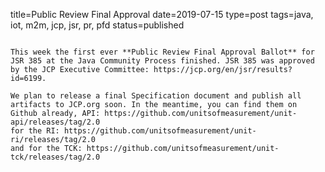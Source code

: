 title=Public Review Final Approval
date=2019-07-15
type=post
tags=java, iot, m2m, jcp, jsr, pr, pfd
status=published
~~~~~~

This week the first ever **Public Review Final Approval Ballot** for JSR 385 at the Java Community Process finished. JSR 385 was approved by the JCP Executive Committee: https://jcp.org/en/jsr/results?id=6199.

We plan to release a final Specification document and publish all artifacts to JCP.org soon. In the meantime, you can find them on Github already, API: https://github.com/unitsofmeasurement/unit-api/releases/tag/2.0
for the RI: https://github.com/unitsofmeasurement/unit-ri/releases/tag/2.0
and for the TCK: https://github.com/unitsofmeasurement/unit-tck/releases/tag/2.0